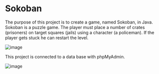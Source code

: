 # Sokoban
The purpose of this project is to create a game, named Sokoban, in Java. Sokoban is a puzzle game. The player must place a number of crates (prisoners) on target squares (jails) using a character (a policeman). If the player gets stuck he can restart the level.

![image](https://user-images.githubusercontent.com/98736513/229739311-6219f452-acda-4177-aa05-b06cff6f3ecc.png)

This project is connected to a data base with phpMyAdmin.

![image](https://user-images.githubusercontent.com/98736513/229743323-fe98e8f6-c991-40db-a25f-66a118a30cad.png)
